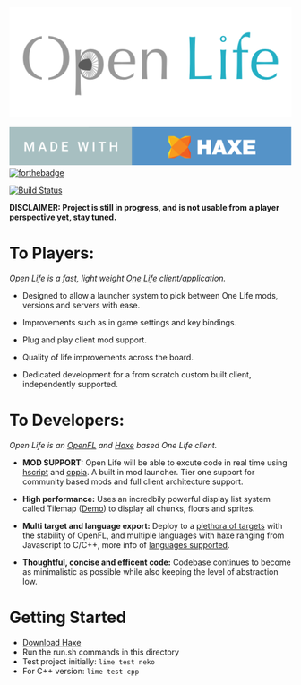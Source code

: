 <p align="left"><img src="logo.png"/></p>

[![badge](badge.svg)](https://haxe.org)
[![forthebadge](https://forthebadge.com/images/badges/for-sharks.svg)](https://forthebadge.com)

[![Build Status](https://travis-ci.org/PXshadow/OpenLife.svg?branch=master)](https://travis-ci.org/PXshadow/OpenLife)

**DISCLAIMER: Project is still in progress, and is not usable from a player perspective yet, stay tuned.**

To Players:
=======

*Open Life is a fast, light weight [One Life](http://onehouronelife.com/) client/application.*

* Designed to allow a launcher system to pick between One Life mods, versions and servers with ease.

*  Improvements such as in game settings and key bindings. 
* Plug and play client mod support.

*  Quality of life improvements across the board.

* Dedicated development for a from scratch custom built client, independently supported.

To Developers:
=========
*Open Life is an [OpenFL](https://openfl.org) and [Haxe](https://haxe.org) based One Life client.*

* **MOD SUPPORT:** Open Life will be able to excute code in real time using [hscript](https://github.com/HaxeFoundation/hscript) and [cppia](https://haxe.org/manual/target-cppia-getting-started.html). A built in mod launcher. Tier one support for community based mods and full client architecture support.

* **High performance:** Uses an incredbily powerful display list system called Tilemap ([Demo](https://www.openfl.org/samples/bunny/)) to display all chunks, floors and sprites.

* **Multi target and language export:** Deploy to a [plethora of targets](https://github.com/openfl/lime#targets) with the stability of OpenFL, and multiple languages with haxe ranging from Javascript to C/C++, more info of [languages supported](https://haxe.org/documentation/introduction/compiler-targets.html).

* **Thoughtful, concise and efficent code:** Codebase continues to become as minimalistic as possible while also keeping the level of abstraction low.

<!--Play
====-->


Getting Started
=========
* [Download Haxe](https://haxe.org/download/version/4.0.0-rc.3/)
* Run the run.sh commands in this directory
* Test project initially: ```lime test neko```
* For C++ version: ```lime test cpp```
